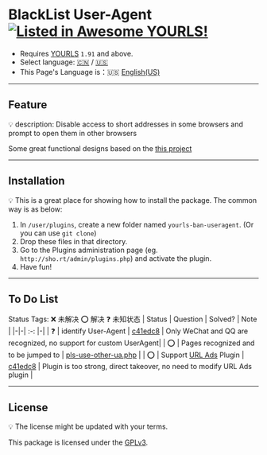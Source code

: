 # BlackList User-Agent [![Listed in Awesome YOURLS!](https://img.shields.io/badge/Awesome-YOURLS-C5A3BE)](https://github.com/YOURLS/awesome-yourls/)
- Requires [YOURLS](https://yourls.org) `1.91` and above.
- Select language: [:cn:](.//zh_CN.md) / [:us:](.//en_US.md) 
- This Page's Language is：:us: [English(US)](./en_US.md)
- ---
## Feature
:bulb: description: Disable access to short addresses in some browsers and prompt to open them in other browsers

Some great functional designs based on the [this project](https://github.com/8Mi-Tech/short-url-mini-cn)

---
## Installation

:bulb: This is a great place for showing how to install the package. The common way is as below:

1. In `/user/plugins`, create a new folder named `yourls-ban-useragent`. (Or you can use `git clone`)
2. Drop these files in that directory.
3. Go to the Plugins administration page (eg. `http://sho.rt/admin/plugins.php`) and activate the plugin.
4. Have fun!

---
## To Do List
Status Tags:    :x: 未解决    :o: 解决   :question: 未知状态
| Status | Question |  Solved? | Note |
|-|-| :-: |-|
| :question: | identify User-Agent | [c41edc8](https://github.com/8Mi-Tech/yourls-ban-useragent/commit/c41edc8749f1fb11020187c714881177e68825ad) | Only WeChat and QQ are recognized, no support for custom UserAgent|
| :o: | Pages recognized and to be jumped to | [pls-use-other-ua.php](../pls-use-othher-ua.php) |
| :o: | Support [URL Ads](https://github.com/8Mi-Tech/yourls-conditional-urlads) Plugin | [c41edc8](https://github.com/8Mi-Tech/yourls-ban-useragent/commit/c41edc8749f1fb11020187c714881177e68825ad) | Plugin is too strong, direct takeover, no need to modify URL Ads plugin |

---
## License

:bulb: The license might be updated with your terms.

This package is licensed under the [GPLv3](../LICENSE).
